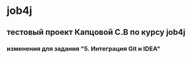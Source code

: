 # job4j
## тестовый проект Капцовой С.В по курсу job4j
### изменения для задания "5. Интеграция Git и IDEA"
